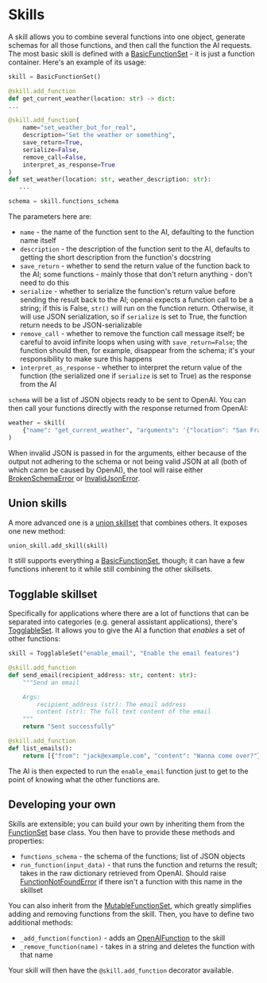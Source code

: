# Skills

A skill allows you to combine several functions into one object, generate schemas for all those functions, and then call the function the AI requests. The most basic skill is defined with a [BasicFunctionSet](openai_functions.BasicFunctionSet) - it is just a function container. Here's an example of its usage:

```python
skill = BasicFunctionSet()

@skill.add_function
def get_current_weather(location: str) -> dict:
...

@skill.add_function(
    name="set_weather_but_for_real",
    description="Set the weather or something",
    save_return=True,
    serialize=False,
    remove_call=False,
    interpret_as_response=True
)
def set_weather(location: str, weather_description: str):
   ...

schema = skill.functions_schema
```

The parameters here are:

- `name` - the name of the function sent to the AI, defaulting to the function name itself
- `description` - the description of the function sent to the AI, defaults to getting the short description from the function's docstring
- `save_return` - whether to send the return value of the function back to the AI; some functions - mainly those that don't return anything - don't need to do this
- `serialize` - whether to serialize the function's return value before sending the result back to the AI; openai expects a function call to be a string; if this is False, `str()` will run on the function return. Otherwise, it will use JSON serialization, so if `serialize` is set to True, the function return needs to be JSON-serializable
- `remove_call` - whether to remove the function call message itself; be careful to avoid infinite loops when using with `save_return=False`; the function should then, for example, disappear from the schema; it's your responsibility to make sure this happens
- `interpret_as_response` - whether to interpret the return value of the function (the serialized one if `serialize` is set to True) as the response from the AI

`schema` will be a list of JSON objects ready to be sent to OpenAI. You can then call your functions directly with the response returned from OpenAI:

```python
weather = skill(
    {"name": "get_current_weather", "arguments": '{"location": "San Francisco, CA"}'}
)
```

When invalid JSON is passed in for the arguments, either because of the output not adhering to the schema or not being valid JSON at all (both of which camn be caused by OpenAI), the tool will raise either [BrokenSchemaError](openai_functions.BrokenSchemaError) or [InvalidJsonError](openai_functions.InvalidJsonError).

## Union skills

A more advanced one is a [union skillset](openai_functions.UnionSkillSet) that combines others. It exposes one new method:

```python
union_skill.add_skill(skill)
```

It still supports everything a [BasicFunctionSet](openai_functions.BasicFunctionSet), though; it can have a few functions inherent to it while still combining the other skillsets.

## Togglable skillset

Specifically for applications where there are a lot of functions that can be separated into categories (e.g. general assistant applications), there's [TogglableSet](openai_functions.TogglableSet). It allows you to give the AI a function that _enables_ a set of other functions:

```python
skill = TogglableSet("enable_email", "Enable the email features")

@skill.add_function
def send_email(recipient_address: str, content: str):
    """Send an email

    Args:
        recipient_address (str): The email address
        content (str): The full text content of the email
    """
    return "Sent successfully"

@skill.add_function
def list_emails():
    return [{"from": "jack@example.com", "content": "Wanna come over?"}]
```

The AI is then expected to run the `enable_email` function just to get to the point of knowing what the other functions are.

## Developing your own

Skills are extensible; you can build your own by inheriting them from the [FunctionSet](openai_functions.FunctionSet) base class. You then have to provide these methods and properties:

- `functions_schema` - the schema of the functions; list of JSON objects
- `run_function(input_data)` - that runs the function and returns the result; takes in the raw dictionary retrieved from OpenAI. Should raise [FunctionNotFoundError](openai_functions.FunctionNotFoundError) if there isn't a function with this name in the skillset

You can also inherit from the [MutableFunctionSet](openai_functions.MutableFunctionSet), which greatly simplifies adding and removing functions from the skill. Then, you have to define two additional methods:

- `_add_function(function)` - adds an [OpenAIFunction](openai_functions.OpenAIFunction) to the skill
- `_remove_function(name)` - takes in a string and deletes the function with that name

Your skill will then have the `@skill.add_function` decorator available.
